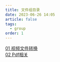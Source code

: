 ```yaml
---
title: 文件组目录
date: 2023-06-26 14:05
article: false
tags:
  - group
order: 1
---
```


[01 视频文件转换](01%20视频文件转换)  
[02 Pdf相关](02%20Pdf相关)
